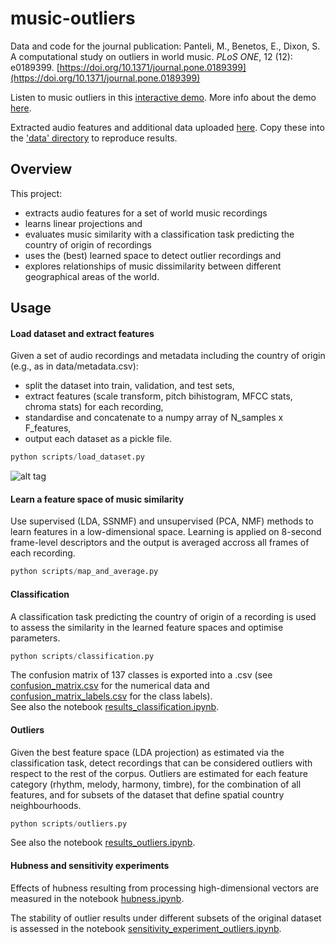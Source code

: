 # music-outliers

Data and code for the journal publication:
Panteli, M., Benetos, E., Dixon, S. A computational study on outliers in world music. *PLoS ONE*, 12 (12): e0189399. [https://doi.org/10.1371/journal.pone.0189399](https://doi.org/10.1371/journal.pone.0189399)

Listen to music outliers in this [interactive demo](https://mpanteli.github.io/music-outliers/demo/outliers.html). More info about the demo [here](https://github.com/mpanteli/music-outliers/blob/master/demo/README.md). 

Extracted audio features and additional data uploaded [here](http://c4dm.eecs.qmul.ac.uk/worldmusicoutliers/). Copy these into the ['data' directory](https://github.com/mpanteli/music-outliers/blob/master/data/) to reproduce results.

## Overview

This project:
- extracts audio features for a set of world music recordings
- learns linear projections and 
- evaluates music similarity with a classification task predicting the country of origin of recordings 
- uses the (best) learned space to detect outlier recordings and 
- explores relationships of music dissimilarity between different geographical areas of the world. 

## Usage

#### Load dataset and extract features

Given a set of audio recordings and metadata including the country of origin (e.g., as in data/metadata.csv): 
- split the dataset into train, validation, and test sets,
- extract features (scale transform, pitch bihistogram, MFCC stats, chroma stats) for each recording, 
- standardise and concatenate to a numpy array of N_samples x F_features,  
- output each dataset as a pickle file. 

```python
python scripts/load_dataset.py
```

![alt tag](https://raw.githubusercontent.com/mpanteli/music-outliers/master/data/methodology.png)

#### Learn a feature space of music similarity 

Use supervised (LDA, SSNMF) and unsupervised (PCA, NMF) methods to learn features in a low-dimensional space. Learning is applied on 8-second frame-level descriptors and the output is averaged accross all frames of each recording. 

```python
python scripts/map_and_average.py
```

#### Classification

A classification task predicting the country of origin of a recording is used to assess the similarity in the learned feature spaces and optimise parameters. 

```python
python scripts/classification.py
```

The confusion matrix of 137 classes is exported into a .csv (see [confusion_matrix.csv](https://github.com/mpanteli/music-outliers/blob/master/data/confusion_matrix.csv) for the numerical data and [confusion_matrix_labels.csv](https://github.com/mpanteli/music-outliers/blob/master/data/confusion_matrix_labels.csv) for the class labels).  
See also the notebook [results_classification.ipynb](https://github.com/mpanteli/music-outliers/blob/master/notebooks/results_classification.ipynb).

#### Outliers

Given the best feature space (LDA projection) as estimated via the classification task, detect recordings that can be considered outliers with respect to the rest of the corpus. Outliers are estimated for each feature category (rhythm, melody, harmony, timbre), for the combination of all features, and for subsets of the dataset that define spatial country neighbourhoods. 

```python
python scripts/outliers.py
```

See also the notebook [results_outliers.ipynb](https://github.com/mpanteli/music-outliers/blob/master/notebooks/results_outliers.ipynb).

#### Hubness and sensitivity experiments

Effects of hubness resulting from processing high-dimensional vectors are measured in the notebook [hubness.ipynb](https://github.com/mpanteli/music-outliers/blob/master/notebooks/hubness.ipynb).

The stability of outlier results under different subsets of the original dataset is assessed in the notebook [sensitivity_experiment_outliers.ipynb](https://github.com/mpanteli/music-outliers/blob/master/notebooks/sensitivity_experiment_outliers.ipynb).
